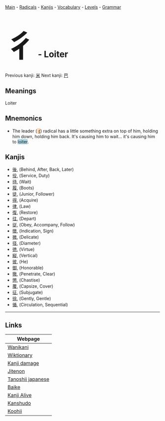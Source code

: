 <style> bigfont {font-size: 100px}</style>
[Main](../README.md) -
[Radicals](../radicals.md) -
[Kanjis](../kanjis.md) -
[Vocabulary](../vocabulary.md) -
[Levels](../levels.md) -
[Grammar](../grammar.md)
# <bigfont> 彳</bigfont> - Loiter 

Previous kanji: [米](米.md) Next kanji: [巴](巴.md) 

## Meanings
 Loiter
## Mnemonics
 * The leader (<span style="background-color:#fed8b1"> [ｲ](https://jisho.org/search/ｲ)</span>) radical has a little something extra on top of him, holding him down, holding him back. It's causing him to wait... it's causing him to <span style="background-color:#ADD8E6"> loiter</span>.


## Kanjis
 * [後](../kanjis/後.md), (Behind, After, Back, Later)
* [役](../kanjis/役.md), (Service, Duty)
* [待](../kanjis/待.md), (Wait)
* [履](../kanjis/履.md), (Boots)
* [徒](../kanjis/徒.md), (Junior, Follower)
* [得](../kanjis/得.md), (Acquire)
* [律](../kanjis/律.md), (Law)
* [復](../kanjis/復.md), (Restore)
* [往](../kanjis/往.md), (Depart)
* [従](../kanjis/従.md), (Obey, Accompany, Follow)
* [徴](../kanjis/徴.md), (Indication, Sign)
* [微](../kanjis/微.md), (Delicate)
* [径](../kanjis/径.md), (Diameter)
* [徳](../kanjis/徳.md), (Virtue)
* [縦](../kanjis/縦.md), (Vertical)
* [彼](../kanjis/彼.md), (He)
* [御](../kanjis/御.md), (Honorable)
* [徹](../kanjis/徹.md), (Penetrate, Clear)
* [懲](../kanjis/懲.md), (Chastise)
* [覆](../kanjis/覆.md), (Capsize, Cover)
* [征](../kanjis/征.md), (Subjugate)
* [徐](../kanjis/徐.md), (Gently, Gentle)
* [循](../kanjis/循.md), (Circulation, Sequential)



---

## Links 

| Webpage |
| --- |
| [Wanikani          ](https://www.wanikani.com/kanji/彳) |
| [Wiktionary        ](https://en.wiktionary.org/wiki/彳) |
| [Kanji damage      ](http://www.kanjidamage.com/kanji/search?utf8=✓&q=彳) |
| [Jitenon           ](https://jitenon.com/kanji/彳) |
| [Tanoshii japanese ](https://www.tanoshiijapanese.com/dictionary/kanji.cfm?k=彳) |
| [Baike             ](https://baike.baidu.com/item/彳) |
| [Kanji Alive       ](https://app.kanjialive.com/彳) |
| [Kanshudo          ](https://www.kanshudo.com/searchmn?q=彳) |
| [Koohii            ](https://kanji.koohii.com/study/kanji/彳) |
